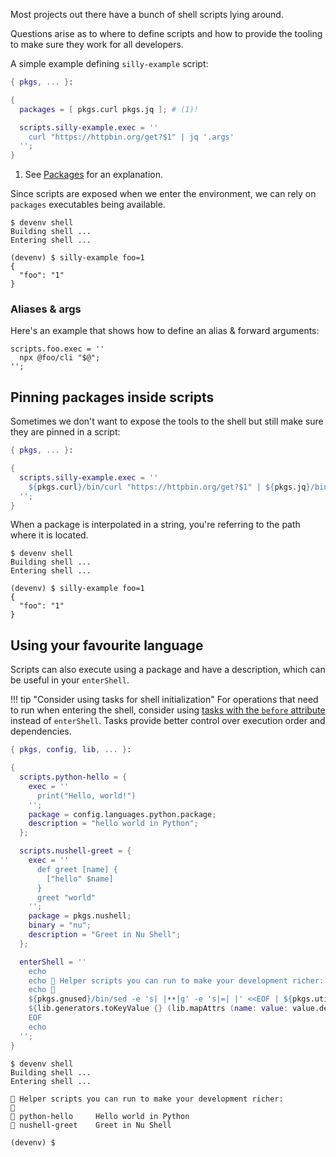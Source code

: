 Most projects out there have a bunch of shell scripts lying around.

Questions arise as to where to define scripts and how to provide the tooling to make sure they work for all developers.

A simple example defining `silly-example` script:

```nix title="devenv.nix"
{ pkgs, ... }:

{
  packages = [ pkgs.curl pkgs.jq ]; # (1)!

  scripts.silly-example.exec = ''
    curl "https://httpbin.org/get?$1" | jq '.args'
  '';
}
```

1. See [Packages](packages.md) for an explanation.

Since scripts are exposed when we enter the environment, we can rely on ``packages`` executables being available.

```shell-session
$ devenv shell
Building shell ...
Entering shell ...

(devenv) $ silly-example foo=1
{
  "foo": "1"
}
```

### Aliases & args
Here's an example that shows how to define an alias & forward arguments:
```
scripts.foo.exec = ''
  npx @foo/cli "$@";
'';
```

## Pinning packages inside scripts

Sometimes we don't want to expose the tools to the shell but still make sure they are pinned in a script:

```nix title="devenv.nix"
{ pkgs, ... }:

{
  scripts.silly-example.exec = ''
    ${pkgs.curl}/bin/curl "https://httpbin.org/get?$1" | ${pkgs.jq}/bin/jq '.args'
  '';
}
```

When a package is interpolated in a string, you're referring to the path where it is located.

```shell-session
$ devenv shell
Building shell ...
Entering shell ...

(devenv) $ silly-example foo=1
{
  "foo": "1"
}
```

## Using your favourite language

Scripts can also execute using a package and have a description, which can be useful in your `enterShell`.

!!! tip "Consider using tasks for shell initialization"
    For operations that need to run when entering the shell, consider using [tasks with the `before` attribute](tasks.md#entershell-entertest) instead of `enterShell`. Tasks provide better control over execution order and dependencies.

```nix title="devenv.nix"
{ pkgs, config, lib, ... }:

{
  scripts.python-hello = {
    exec = ''
      print("Hello, world!")
    '';
    package = config.languages.python.package;
    description = "hello world in Python";
  };

  scripts.nushell-greet = {
    exec = ''
      def greet [name] {
        ["hello" $name]
      }
      greet "world"
    '';
    package = pkgs.nushell;
    binary = "nu";
    description = "Greet in Nu Shell";
  };

  enterShell = ''
    echo
    echo 🦾 Helper scripts you can run to make your development richer:
    echo 🦾
    ${pkgs.gnused}/bin/sed -e 's| |••|g' -e 's|=| |' <<EOF | ${pkgs.util-linuxMinimal}/bin/column -t | ${pkgs.gnused}/bin/sed -e 's|^|🦾 |' -e 's|••| |g'
    ${lib.generators.toKeyValue {} (lib.mapAttrs (name: value: value.description) config.scripts)}
    EOF
    echo
  '';
}
```

```shell-session
$ devenv shell
Building shell ...
Entering shell ...

🦾 Helper scripts you can run to make your development richer:
🦾
🦾 python-hello     Hello world in Python
🦾 nushell-greet    Greet in Nu Shell

(devenv) $
```
